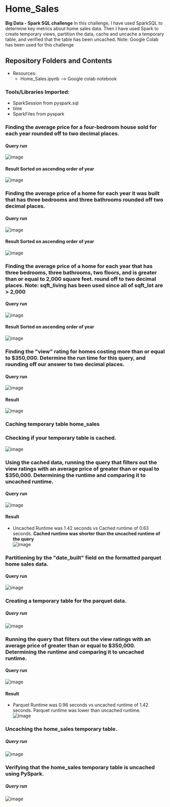 # Home_Sales
**Big Data - Spark SQL challenge**
In this challenge, I have used SparkSQL to determine key metrics about home sales data. Then I have used Spark to create temporary views, partition the data, cache and uncache a temporary table, and verified that the table has been uncached.
Note: Google Colab has been used for this challenge

## Repository Folders and Contents
- Resources:
  - Home_Sales.ipynb  --> Google colab notebook

### Tools/Libraries Imported:
- SparkSession from pyspark.sql
- time
- SparkFiles from pyspark

### Finding the average price for a four-bedroom house sold for each year rounded off to two decimal places.
#### Query run
![image](https://github.com/jyojay/Home_Sales/assets/132628129/aae2e60a-712b-49c6-9911-4453fa80d6c0)

#### Result Sorted on ascending order of year
![image](https://github.com/jyojay/Home_Sales/assets/132628129/b9feb126-1bff-4e64-980d-11c7dbb13b78)

### Finding the average price of a home for each year it was built that has three bedrooms and three bathrooms rounded off two decimal places.
#### Query run
![image](https://github.com/jyojay/Home_Sales/assets/132628129/f7f24513-fed0-4ebf-8db7-267afd1f8446)

#### Result Sorted on ascending order of year
![image](https://github.com/jyojay/Home_Sales/assets/132628129/affddcb5-ee05-465c-a35b-8e423b67e588)

### Finding the average price of a home for each year that has three bedrooms, three bathrooms, two floors, and is greater than or equal to 2,000 square feet. round off to two decimal places. Note: sqft_living has been used since all of sqft_lot are > 2,000
#### Query run
![image](https://github.com/jyojay/Home_Sales/assets/132628129/7fdcdde1-e6ed-4f48-8f19-0dcc9fa5220d)

#### Result Sorted on ascending order of year
![image](https://github.com/jyojay/Home_Sales/assets/132628129/37a1b75c-fda4-46ed-ba6f-06c49e7b393b)

### Finding the "view" rating for homes costing more than or equal to $350,000. Determine the run time for this query, and rounding off our answer to two decimal places.
#### Query run
![image](https://github.com/jyojay/Home_Sales/assets/132628129/296c2512-d425-41c2-9054-37ec30b021bc)

#### Result
![image](https://github.com/jyojay/Home_Sales/assets/132628129/11a082e7-016b-4c18-8683-38d70c33f8d5)

### Caching temporary table home_sales
### Checking if your temporary table is cached.
![image](https://github.com/jyojay/Home_Sales/assets/132628129/fb86a3f0-34c8-46da-9d67-2ea4f5d18c12)

### Using the cached data, running the query that filters out the view ratings with an average price of greater than or equal to $350,000. Determining the runtime and comparing it to uncached runtime.
#### Query run
![image](https://github.com/jyojay/Home_Sales/assets/132628129/3ab2c960-df08-4e2c-8cb3-497d839c9417)

#### Result
-  Uncached Runtime was 1.42 seconds vs Cached runtime of 0.63 seconds. **Cached runtime was shorter than the uncached runtime of the query** </br>
![image](https://github.com/jyojay/Home_Sales/assets/132628129/f70fb154-959c-4b34-989b-1ce7becdebeb)

### Partitioning by the "date_built" field on the formatted parquet home sales data.
#### Query run
![image](https://github.com/jyojay/Home_Sales/assets/132628129/1fa4b4b4-7513-4e01-80b8-39f91d3b4f66)

### Creating a temporary table for the parquet data.
##### Query run
![image](https://github.com/jyojay/Home_Sales/assets/132628129/e5b5b170-2e25-4c86-a795-86177a6aa859)

### Running the query that filters out the view ratings with an average price of greater than or equal to $350,000. Determining the runtime and comparing it to uncached runtime.
#### Query run
![image](https://github.com/jyojay/Home_Sales/assets/132628129/cfcff0aa-2d9a-4cc6-a6f9-526ae16b493f)

#### Result
-  Parquet Runtime was 0.96 seconds vs uncached runtime of 1.42 seconds. Parquet runtime was lower than uncached runtime. </br>
![image](https://github.com/jyojay/Home_Sales/assets/132628129/c2c3027a-c8b7-4510-8575-749f07f978f9)

### Uncaching the home_sales temporary table.
##### Query run
![image](https://github.com/jyojay/Home_Sales/assets/132628129/7bc68bef-0777-4408-b55a-b1355e580d38)

### Verifying that the home_sales temporary table is uncached using PySpark.
##### Query run
![image](https://github.com/jyojay/Home_Sales/assets/132628129/fe880d7c-ea89-43de-a166-1ccc24f13552)


